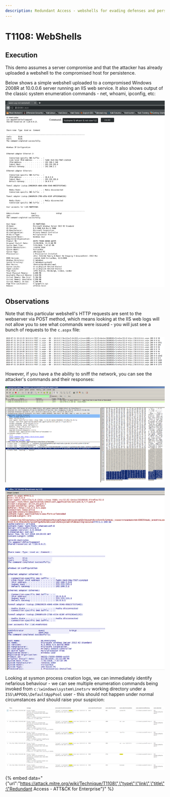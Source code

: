 ```yaml
---
description: Redundant Access - webshells for evading defenses and persistence.
---
```


# T1108: WebShells

## Execution

This demo assumes a server compromise and that the attacker has already uploaded a webshell to the compromised host for persistence.

Below shows a simple webshell uploaded to a compromised Windows 2008R at 10.0.0.6 server running an IIS web service. It also shows output of the classic system enumeration commands - net, whoami, ipconfig, etc:

![](../.gitbook/assets/webshell-attacker.png)

## Observations

Note that this particular webshell's HTTP requests are sent to the webserver via POST method, which means looking at the IIS web logs will not allow you to see what commands were issued - you will just see a bunch of requests to the `c.aspx` file:

![](../.gitbook/assets/webshell-iis-logs.png)

However, if you have a the ability to sniff the network, you can see the attacker's commands and their responses:

![](../.gitbook/assets/webshell-pcap.png)

![](../.gitbook/assets/webshell-stream.png)

Looking at sysmon process creation logs, we can immediately identify nefarious behaviour - we can see multiple enumeration commands being invoked from `c:\windows\system\inetsrv` working directory under a `ISS\APPOOL\DefaultAppPool` user - this should not happen under normal circumstances and should raise your suspicion:

![](../.gitbook/assets/webshell-sysmon.png)

{% embed data="{\"url\":\"https://attack.mitre.org/wiki/Technique/T1108\",\"type\":\"link\",\"title\":\"Redundant Access - ATT&CK for Enterprise\"}" %}

